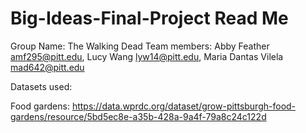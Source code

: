 # Big-Ideas-Final-Project Read Me

Group Name: The Walking Dead
Team members: Abby Feather amf295@pitt.edu, Lucy Wang lyw14@pitt.edu, Maria Dantas Vilela mad642@pitt.edu

Datasets used: 

Food gardens: https://data.wprdc.org/dataset/grow-pittsburgh-food-gardens/resource/5bd5ec8e-a35b-428a-9a4f-79a8c24c122d 

